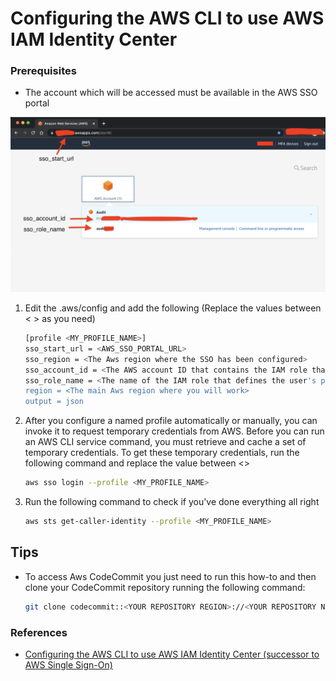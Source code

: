 # Configuring the AWS CLI to use AWS IAM Identity Center

### Prerequisites
* The account which will be accessed must be available in the AWS SSO portal

![image](https://github.com/fabbriciocruz/AWS_CLI_Authentication_Methods/blob/c5f47cca6a3d931a6bb82ba36d296fc0083b3b9c/Images/AwsSSOPortal.png)


<bl >


1. Edit the .aws/config and add the following (Replace the values between < > as you need)

    ```sh
    [profile <MY_PROFILE_NAME>]
    sso_start_url = <AWS_SSO_PORTAL_URL>
    sso_region = <The Aws region where the SSO has been configured>
    sso_account_id = <The AWS account ID that contains the IAM role that you want to use with this profile>
    sso_role_name = <The name of the IAM role that defines the user's permissions when using this profile>
    region = <The main Aws region where you will work>
    output = json
    ```

2. After you configure a named profile automatically or manually, you can invoke it to request temporary credentials from AWS. Before you can run an AWS CLI service command, you must retrieve and cache a set of temporary credentials. To get these temporary credentials, run the following command and replace the value between <>

    ```sh
    aws sso login --profile <MY_PROFILE_NAME>
    ```

3. Run the following command to check if you've done everything all right

    ```sh
    aws sts get-caller-identity --profile <MY_PROFILE_NAME>
    ```

## Tips
* To access Aws CodeCommit you just need to run this how-to and then clone your CodeCommit repository running the following command:

    ```sh
    git clone codecommit::<YOUR REPOSITORY REGION>://<YOUR REPOSITORY NAME>
    ```

### References
* [Configuring the AWS CLI to use AWS IAM Identity Center (successor to AWS Single Sign-On)](https://docs.aws.amazon.com/cli/latest/userguide/cli-configure-sso.html)


